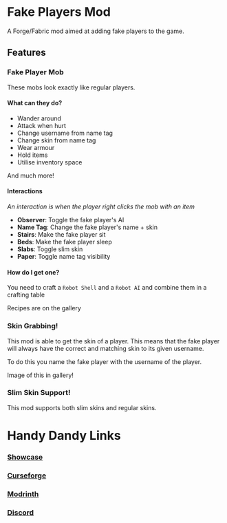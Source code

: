 # Fake Players Mod
A Forge/Fabric mod aimed at adding fake players to the game.

## Features
### Fake Player Mob
These mobs look exactly like regular players.

#### What can they do?
- Wander around
- Attack when hurt
- Change username from name tag
- Change skin from name tag
- Wear armour
- Hold items
- Utilise inventory space

And much more!

#### Interactions

*An interaction is when the player right clicks the mob with an item*

- **Observer**: Toggle the fake player's AI
- **Name Tag**: Change the fake player's name + skin
- **Stairs**: Make the fake player sit
- **Beds**: Make the fake player sleep
- **Slabs**: Toggle slim skin
- **Paper**: Toggle name tag visibility

#### How do I get one?
You need to craft a ```Robot Shell``` and a ```Robot AI``` and combine them in a crafting table

Recipes are on the gallery

### Skin Grabbing!
This mod is able to get the skin of a player.
This means that the fake player will always have the correct and matching skin to its given username.

To do this you name the fake player with the username of the player.

Image of this in gallery!

### Slim Skin Support!
This mod supports both slim skins and regular skins.

# Handy Dandy Links
### [Showcase](https://www.youtube.com/watch?v=O5BO6fA41n0)
### [Curseforge](https://www.curseforge.com/minecraft/mc-mods/fake-player)
### [Modrinth](https://modrinth.com/mod/fake-players)
### [Discord](https://discord.gg/ZgssqpUMHS)
